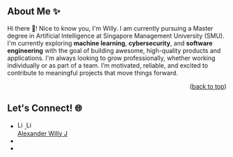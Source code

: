 <a id="readme-top"></a>


## About Me ✨
Hi there 👋! Nice to know you, I'm Willy. I am currently pursuing a Master degree in Artificial Intelligence at Singapore Management University (SMU). I'm currently exploring <b>machine learning</b>, <b>cybersecurity</b>, and <b>software engineering</b> with the goal of building awesome, high-quality products and applications. I'm always looking to grow professionally, whether working individually or as part of a team. I’m motivated, reliable, and excited to contribute to meaningful projects that move things forward.

<p align="right">(<a href="#readme-top">back to top</a>)</p>


## Let's Connect! 🌐
<ul>
  <li>
    <a href="https://www.linkedin.com/in/alexanderwillyj/" height="16">
      <div>
        <img src="https://cdn.jsdelivr.net/gh/devicons/devicon/icons/linkedin/linkedin-original.svg" alt="LinkedIn" width="16" height="16" />
        <img src="https://img.shields.io/badge/LinkedIn-Profile-blue?logo=linkedin&style=flat-square" alt="LinkedIn Badge" height="16" />
      </div>
      Alexander Willy J
    </a>
  </li>
  <li>
    
  </li>
  <li>
    
  </li>
</ul>


<!-- MARKDOWN LINKS & IMAGES -->
